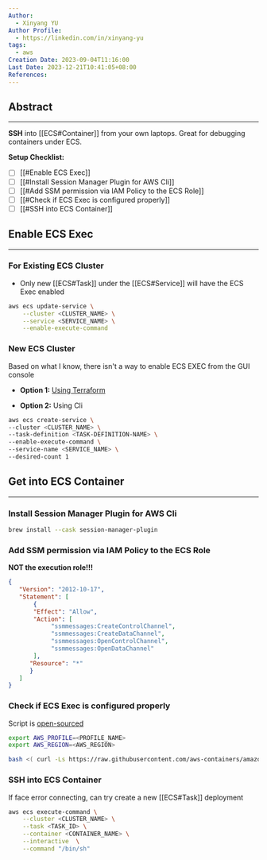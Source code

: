 ```yaml
---
Author:
  - Xinyang YU
Author Profile:
  - https://linkedin.com/in/xinyang-yu
tags:
  - aws
Creation Date: 2023-09-04T11:16:00
Last Date: 2023-12-21T10:41:05+08:00
References: 
---
```

## Abstract
---
**SSH** into [[ECS#Container]] from your own laptops. Great for debugging containers under ECS.

**Setup Checklist:**
- [ ] [[#Enable ECS Exec]]
- [ ] [[#Install Session Manager Plugin for AWS Cli]]
- [ ] [[#Add SSM permission via IAM Policy to the ECS Role]]
- [ ] [[#Check if ECS Exec is configured properly]]
- [ ] [[#SSH into ECS Container]]

## Enable ECS Exec
---
### For Existing ECS Cluster
- Only new [[ECS#Task]] under the [[ECS#Service]] will have the ECS Exec enabled
```bash "<CLUSTER_NAME>" "<SERVICE_NAME>"
aws ecs update-service \
    --cluster <CLUSTER_NAME> \
    --service <SERVICE_NAME> \
    --enable-execute-command
```


### New ECS Cluster
Based on what I know, there isn't a way to enable ECS EXEC from the GUI console

- **Option 1:** [Using Terraform](https://registry.terraform.io/providers/hashicorp/aws/latest/docs/resources/ecs_service#enable_execute_command)

- **Option 2:** Using Cli
```bash /<CLUSTER_NAME>/ /<TASK-DEFINITION-NAME>/ /<SERVICE_NAME>/ /1/
aws ecs create-service \
--cluster <CLUSTER_NAME> \
--task-definition <TASK-DEFINITION-NAME> \
--enable-execute-command \
--service-name <SERVICE_NAME> \
--desired-count 1
``` 
## Get into ECS Container
---
### Install Session Manager Plugin for AWS Cli
```bash
brew install --cask session-manager-plugin
```

### Add SSM permission via IAM Policy to the ECS Role
**NOT the execution role!!!**

```json
{
   "Version": "2012-10-17",
   "Statement": [
       {
       "Effect": "Allow",
       "Action": [
            "ssmmessages:CreateControlChannel",
            "ssmmessages:CreateDataChannel",
            "ssmmessages:OpenControlChannel",
            "ssmmessages:OpenDataChannel"
       ],
      "Resource": "*"
      }
   ]
}
```

### Check if ECS Exec is configured properly
Script is [open-sourced](https://github.com/aws-containers/amazon-ecs-exec-checker)
```bash /<PROFILE_NAME>/ /<AWS_REGION>/ /<CLUSTER_NAME>/ /<TASK_ID>/
export AWS_PROFILE=<PROFILE_NAME>
export AWS_REGION=<AWS_REGION>

bash <( curl -Ls https://raw.githubusercontent.com/aws-containers/amazon-ecs-exec-checker/main/check-ecs-exec.sh ) <CLUSTER_NAME> <TASK_ID>
```

### SSH into ECS Container
If face error connecting, can try create a new [[ECS#Task]] deployment
```bash /<CLUSTER_NAME>/ /<TASK_ID>/ /<CONTAINER_NAME>/
aws ecs execute-command \
	--cluster <CLUSTER_NAME> \
	--task <TASK_ID> \
	--container <CONTAINER_NAME> \
	--interactive  \
	--command "/bin/sh" 
```
